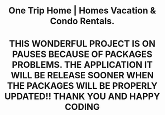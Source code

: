 # <h1 align="center"> One Trip Home | Homes Vacation & Condo Rentals. </h1>


# <h1 align="center"> THIS WONDERFUL PROJECT IS ON PAUSES BECAUSE OF PACKAGES PROBLEMS. THE APPLICATION IT WILL BE RELEASE SOONER WHEN THE PACKAGES WILL BE PROPERLY UPDATED!! THANK YOU AND HAPPY CODING </h1>
